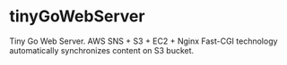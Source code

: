 # tinyGoWebServer
Tiny Go Web Server. AWS SNS + S3 + EC2 + Nginx Fast-CGI technology automatically synchronizes content on S3 bucket.
